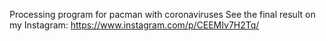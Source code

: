 Processing program for pacman with coronaviruses
See the final result on my Instagram: https://www.instagram.com/p/CEEMIv7H2Tq/
